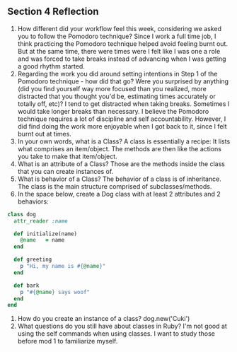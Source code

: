 ## Section 4 Reflection

1. How different did your workflow feel this week, considering we asked you to follow the Pomodoro technique?
Since I work a full time job, I think practicing the Pomodoro technique helped avoid feeling burnt out. But at the same time, there were times were I felt like I was one a role and was forced to take breaks instead of advancing when I was getting a good rhythm started.  
1. Regarding the work you did around setting intentions in Step 1 of the Pomodoro technique - how did that go? Were you surprised by anything (did you find yourself way more focused than you realized, more distracted that you thought you'd be, estimating times accurately or totally off, etc)?
I tend to get distracted when taking breaks. Sometimes I would take longer breaks than necessary. I believe the Pomodoro technique requires a lot of discipline and self accountability. However, I did find doing the work more enjoyable when I got back to it, since I felt burnt out at times.
1. In your own words, what is a Class?
A class is essentially a recipe: It lists what comprises an item/object. The methods are then like the actions you take to make that item/object.
1. What is an attribute of a Class?
Those are the methods inside the class that you can create instances of.
1. What is behavior of a Class?
The behavior of a class is of inheritance. The class is the main structure comprised of subclasses/methods.
1. In the space below, create a Dog class with at least 2 attributes and 2 behaviors:

```rb
class dog
  attr_reader :name

  def initialize(name)
    @name   = name
  end

  def greeting
    p "Hi, my name is #{@name}"
  end

  def bark
    p "#{@name} says woof"
  end
end
```

1. How do you create an instance of a class?
dog.new('Cuki')
1. What questions do you still have about classes in Ruby?
I'm not good at using the self commands when using classes. I want to study those before mod 1 to familiarize myself. 
